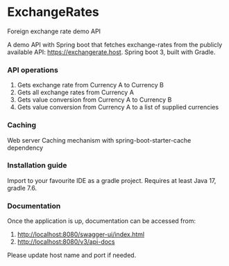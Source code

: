 # ExchangeRates
Foreign exchange rate demo API

A demo API with Spring boot that fetches exchange-rates from the publicly available API: https://exchangerate.host.
Spring boot 3, built with Gradle.

### API operations
1. Gets exchange rate from Currency A to Currency B
1. Gets all exchange rates from Currency A
1. Gets value conversion from Currency A to Currency B
1. Gets value conversion from Currency A to a list of supplied currencies

### Caching
Web server Caching mechanism with spring-boot-starter-cache dependency

### Installation guide
Import to your favourite IDE as a gradle project. Requires at least Java 17, gradle 7.6.

### Documentation
Once the application is up, documentation can be accessed from:

1. [http://localhost:8080/swagger-ui/index.html](http://localhost:8080/swagger-ui/index.html)
1. [http://localhost:8080/v3/api-docs](http://localhost:8080/v3/api-docs)

Please update host name and port if needed.